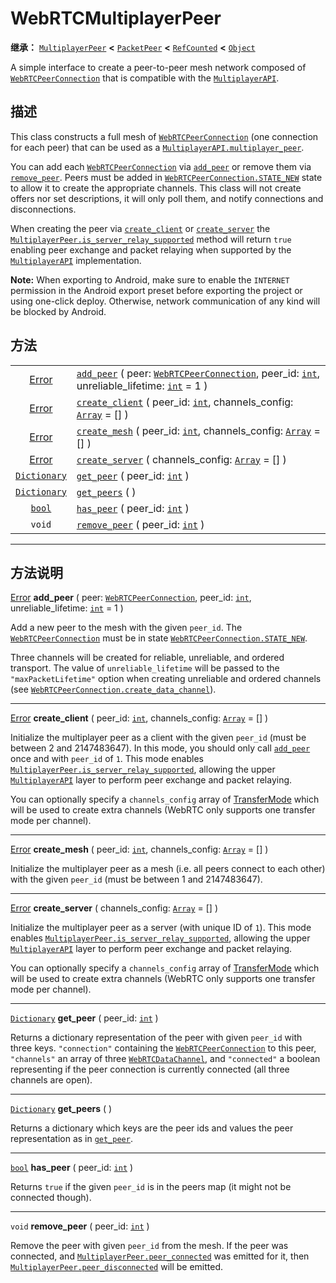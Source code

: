 <!-- ⚠ 请勿编辑本文件 ⚠ -->
<!-- 本文档使用脚本从 WeDot 引擎源码仓库生成。 -->
<!-- 生成脚本：https://github.com/WeDot-Engine/WeDot/tree/4.3/doc/tools/make_md.py； -->
<!-- 原文件：https://github.com/WeDot-Engine/WeDot/tree/4.3/modules/webrtc/doc_classes/WebRTCMultiplayerPeer.xml。 -->

<div id="_class_webrtcmultiplayerpeer"></div>

# WebRTCMultiplayerPeer

**继承：** [`MultiplayerPeer`](class_multiplayerpeer.md) **<** [`PacketPeer`](class_packetpeer.md) **<** [`RefCounted`](class_refcounted.md) **<** [`Object`](class_object.md)

A simple interface to create a peer-to-peer mesh network composed of [`WebRTCPeerConnection`](class_webrtcpeerconnection.md) that is compatible with the [`MultiplayerAPI`](class_multiplayerapi.md).

## 描述

This class constructs a full mesh of [`WebRTCPeerConnection`](class_webrtcpeerconnection.md) (one connection for each peer) that can be used as a [`MultiplayerAPI.multiplayer_peer`](#class_multiplayerapi_property_multiplayer_peer).

You can add each [`WebRTCPeerConnection`](class_webrtcpeerconnection.md) via [`add_peer`](#class_webrtcmultiplayerpeer_method_add_peer) or remove them via [`remove_peer`](#class_webrtcmultiplayerpeer_method_remove_peer). Peers must be added in [`WebRTCPeerConnection.STATE_NEW`](#class_webrtcpeerconnection_constant_state_new) state to allow it to create the appropriate channels. This class will not create offers nor set descriptions, it will only poll them, and notify connections and disconnections.

When creating the peer via [`create_client`](#class_webrtcmultiplayerpeer_method_create_client) or [`create_server`](#class_webrtcmultiplayerpeer_method_create_server) the [`MultiplayerPeer.is_server_relay_supported`](#class_multiplayerpeer_method_is_server_relay_supported) method will return `true` enabling peer exchange and packet relaying when supported by the [`MultiplayerAPI`](class_multiplayerapi.md) implementation.

 **Note:** When exporting to Android, make sure to enable the `INTERNET` permission in the Android export preset before exporting the project or using one-click deploy. Otherwise, network communication of any kind will be blocked by Android.

## 方法

|||
|:-:|:--|
| [Error](#enum_@globalscope_error)   | [`add_peer`](#class_webrtcmultiplayerpeer_method_add_peer) ( peer: [`WebRTCPeerConnection`](class_webrtcpeerconnection.md), peer_id: [`int`](class_int.md), unreliable_lifetime: [`int`](class_int.md) = 1 ) |
| [Error](#enum_@globalscope_error)   | [`create_client`](#class_webrtcmultiplayerpeer_method_create_client) ( peer_id: [`int`](class_int.md), channels_config: [`Array`](class_array.md) = [] )                                                     |
| [Error](#enum_@globalscope_error)   | [`create_mesh`](#class_webrtcmultiplayerpeer_method_create_mesh) ( peer_id: [`int`](class_int.md), channels_config: [`Array`](class_array.md) = [] )                                                         |
| [Error](#enum_@globalscope_error)   | [`create_server`](#class_webrtcmultiplayerpeer_method_create_server) ( channels_config: [`Array`](class_array.md) = [] )                                                                                     |
| [`Dictionary`](class_dictionary.md) | [`get_peer`](#class_webrtcmultiplayerpeer_method_get_peer) ( peer_id: [`int`](class_int.md) )                                                                                                                |
| [`Dictionary`](class_dictionary.md) | [`get_peers`](#class_webrtcmultiplayerpeer_method_get_peers) ( )                                                                                                                                             |
| [`bool`](class_bool.md)             | [`has_peer`](#class_webrtcmultiplayerpeer_method_has_peer) ( peer_id: [`int`](class_int.md) )                                                                                                                |
| `void`                              | [`remove_peer`](#class_webrtcmultiplayerpeer_method_remove_peer) ( peer_id: [`int`](class_int.md) )                                                                                                          |

<!-- rst-class:: classref-section-separator -->

---

## 方法说明

<div id="_class_webrtcmultiplayerpeer_method_add_peer"></div>

[Error](#enum_@globalscope_error) **add_peer** ( peer: [`WebRTCPeerConnection`](class_webrtcpeerconnection.md), peer_id: [`int`](class_int.md), unreliable_lifetime: [`int`](class_int.md) = 1 )<div id="class_webrtcmultiplayerpeer_method_add_peer"></div>

Add a new peer to the mesh with the given `peer_id`. The [`WebRTCPeerConnection`](class_webrtcpeerconnection.md) must be in state [`WebRTCPeerConnection.STATE_NEW`](#class_webrtcpeerconnection_constant_state_new).

Three channels will be created for reliable, unreliable, and ordered transport. The value of `unreliable_lifetime` will be passed to the `"maxPacketLifetime"` option when creating unreliable and ordered channels (see [`WebRTCPeerConnection.create_data_channel`](#class_webrtcpeerconnection_method_create_data_channel)).

<!-- rst-class:: classref-item-separator -->

---

<div id="_class_webrtcmultiplayerpeer_method_create_client"></div>

[Error](#enum_@globalscope_error) **create_client** ( peer_id: [`int`](class_int.md), channels_config: [`Array`](class_array.md) = [] )<div id="class_webrtcmultiplayerpeer_method_create_client"></div>

Initialize the multiplayer peer as a client with the given `peer_id` (must be between 2 and 2147483647). In this mode, you should only call [`add_peer`](#class_webrtcmultiplayerpeer_method_add_peer) once and with `peer_id` of `1`. This mode enables [`MultiplayerPeer.is_server_relay_supported`](#class_multiplayerpeer_method_is_server_relay_supported), allowing the upper [`MultiplayerAPI`](class_multiplayerapi.md) layer to perform peer exchange and packet relaying.

You can optionally specify a `channels_config` array of [TransferMode](#enum_multiplayerpeer_transfermode) which will be used to create extra channels (WebRTC only supports one transfer mode per channel).

<!-- rst-class:: classref-item-separator -->

---

<div id="_class_webrtcmultiplayerpeer_method_create_mesh"></div>

[Error](#enum_@globalscope_error) **create_mesh** ( peer_id: [`int`](class_int.md), channels_config: [`Array`](class_array.md) = [] )<div id="class_webrtcmultiplayerpeer_method_create_mesh"></div>

Initialize the multiplayer peer as a mesh (i.e. all peers connect to each other) with the given `peer_id` (must be between 1 and 2147483647).

<!-- rst-class:: classref-item-separator -->

---

<div id="_class_webrtcmultiplayerpeer_method_create_server"></div>

[Error](#enum_@globalscope_error) **create_server** ( channels_config: [`Array`](class_array.md) = [] )<div id="class_webrtcmultiplayerpeer_method_create_server"></div>

Initialize the multiplayer peer as a server (with unique ID of `1`). This mode enables [`MultiplayerPeer.is_server_relay_supported`](#class_multiplayerpeer_method_is_server_relay_supported), allowing the upper [`MultiplayerAPI`](class_multiplayerapi.md) layer to perform peer exchange and packet relaying.

You can optionally specify a `channels_config` array of [TransferMode](#enum_multiplayerpeer_transfermode) which will be used to create extra channels (WebRTC only supports one transfer mode per channel).

<!-- rst-class:: classref-item-separator -->

---

<div id="_class_webrtcmultiplayerpeer_method_get_peer"></div>

[`Dictionary`](class_dictionary.md) **get_peer** ( peer_id: [`int`](class_int.md) )<div id="class_webrtcmultiplayerpeer_method_get_peer"></div>

Returns a dictionary representation of the peer with given `peer_id` with three keys. `"connection"` containing the [`WebRTCPeerConnection`](class_webrtcpeerconnection.md) to this peer, `"channels"` an array of three [`WebRTCDataChannel`](class_webrtcdatachannel.md), and `"connected"` a boolean representing if the peer connection is currently connected (all three channels are open).

<!-- rst-class:: classref-item-separator -->

---

<div id="_class_webrtcmultiplayerpeer_method_get_peers"></div>

[`Dictionary`](class_dictionary.md) **get_peers** ( )<div id="class_webrtcmultiplayerpeer_method_get_peers"></div>

Returns a dictionary which keys are the peer ids and values the peer representation as in [`get_peer`](#class_webrtcmultiplayerpeer_method_get_peer).

<!-- rst-class:: classref-item-separator -->

---

<div id="_class_webrtcmultiplayerpeer_method_has_peer"></div>

[`bool`](class_bool.md) **has_peer** ( peer_id: [`int`](class_int.md) )<div id="class_webrtcmultiplayerpeer_method_has_peer"></div>

Returns `true` if the given `peer_id` is in the peers map (it might not be connected though).

<!-- rst-class:: classref-item-separator -->

---

<div id="_class_webrtcmultiplayerpeer_method_remove_peer"></div>

`void` **remove_peer** ( peer_id: [`int`](class_int.md) )<div id="class_webrtcmultiplayerpeer_method_remove_peer"></div>

Remove the peer with given `peer_id` from the mesh. If the peer was connected, and [`MultiplayerPeer.peer_connected`](#class_multiplayerpeer_signal_peer_connected) was emitted for it, then [`MultiplayerPeer.peer_disconnected`](#class_multiplayerpeer_signal_peer_disconnected) will be emitted.

[^virtual]: 本方法通常需要用户覆盖才能生效。
[^const]: 本方法无副作用，不会修改该实例的任何成员变量。
[^vararg]: 本方法除了能接受在此处描述的参数外，还能够继续接受任意数量的参数。
[^constructor]: 本方法用于构造某个类型。
[^static]: 调用本方法无需实例，可直接使用类名进行调用。
[^operator]: 本方法描述的是使用本类型作为左操作数的有效运算符。
[^bitfield]: 这个值是由下列位标志构成位掩码的整数。
[^void]: 无返回值。
